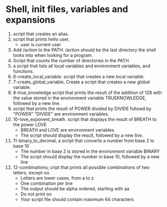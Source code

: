 # Shell, init files, variables and expansions
1. script that creates an alias. 
2. script that prints hello user,
    * user is current user
3. Add /action to the PATH. /action should be the last directory the shell looks into when looking for a program.
4. Script that counts the number of directories in the PATH 
5. a script that lists all local variables and environment variables, and functions.
6. 6-create_local_variable. script that creates a new local variable.
7. 7-create_global_variable, Create a script that creates a new global variable.
8. 8-true_knowledge.script that prints the result of the addition of 128 with the value stored in the environment variable TRUEKNOWLEDGE, followed by a new line.
9. script that prints the result of POWER divided by DIVIDE followd by "POWER" "DIVIDE" are environment variables. 
10. 10-love_exponent_breath. script that displays the result of BREATH to the power LOVE
    * BREATH and LOVE are environment variables
    * The script should display the result, followed by a new line. 
11. 11-binary_to_decimal, a script that converts a number from base 2 to base 10
    * The number in base 2 is stored in the environment variable BINARY
    * The script should display the number in base 10, followed by a new line
12. 12-combinations; cript that prints all possible combinations of two letters, except oo.
     * Letters are lower cases, from a to z
     * One combination per line 
     * The output should be alpha ordered, starting with aa 
     * Do not print oo
     * Your script file should contain maximum 64 characters 